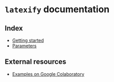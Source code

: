 # `latexify` documentation

## Index

* [Getting started](getting_started.md)
* [Parameters](getting_started.md)

## External resources

* [Examples on Google Colaboratory](https://colab.research.google.com/drive/1MuiawKpVIZ12MWwyYuzZHmbKThdM5wNJ?usp=sharing)
